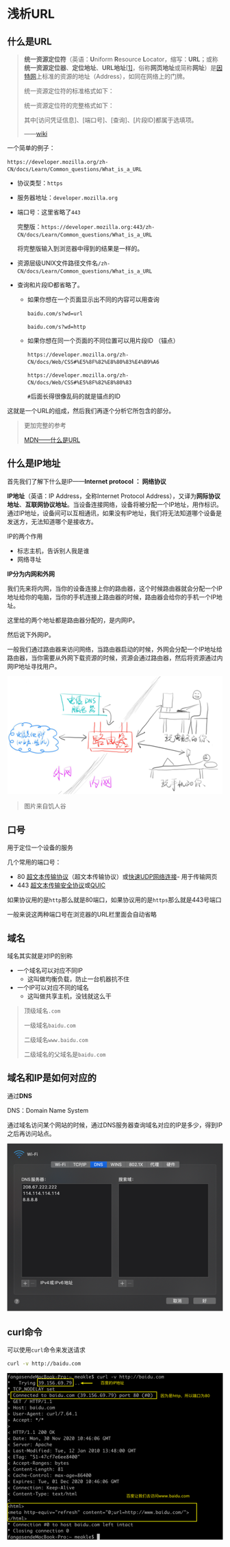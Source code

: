 # 浅析URL

## 什么是URL

> **统一资源定位符**（英语：**U**niform **R**esource **L**ocator，缩写：**URL**；或称**统一资源定位器**、**定位地址**、**URL地址**[[1\]](https://zh.wikipedia.org/wiki/统一资源定位符#cite_note-1)，俗称**网页地址**或简称**网址**）是[因特网](https://zh.wikipedia.org/wiki/因特网)上标准的资源的地址（Address），如同在网络上的门牌。
>
> 统一资源定位符的标准格式如下：
>
> > [协议类型]: //服务器地址:端口号/资源层级UNIX文件路径文件名?查询#片段ID
>
> 统一资源定位符的完整格式如下：
>
> > [协议类型]: //访问资源需要的凭证信息@服务器地址:端口号/资源层级UNIX文件路径文件名?查询#片段ID
>
> 其中[访问凭证信息]、[端口号]、[查询]、[片段ID]都属于选填项。
>
> ——[wiki](https://zh.wikipedia.org/wiki/%E7%BB%9F%E4%B8%80%E8%B5%84%E6%BA%90%E5%AE%9A%E4%BD%8D%E7%AC%A6)



一个简单的例子：

`https://developer.mozilla.org/zh-CN/docs/Learn/Common_questions/What_is_a_URL`

* 协议类型：`https` 

* 服务器地址：`developer.mozilla.org`

* 端口号：这里省略了`443`

  完整版：`https://developer.mozilla.org:443/zh-CN/docs/Learn/Common_questions/What_is_a_URL`

  将完整版输入到浏览器中得到的结果是一样的。

* 资源层级UNIX文件路径文件名`/zh-CN/docs/Learn/Common_questions/What_is_a_URL`

* 查询和片段ID都省略了。

  * 如果你想在一个页面显示出不同的内容可以用查询

    `baidu.com/s?wd=url`

    `baidu.com/s?wd=http`

  * 如果你想在同一个页面的不同位置可以用片段ID （锚点）

    `https://developer.mozilla.org/zh-CN/docs/Web/CSS#%E5%8F%82%E8%80%83%E4%B9%A6`

    `https://developer.mozilla.org/zh-CN/docs/Web/CSS#%E5%8F%82%E8%80%83`

    `#`后面长得很像乱码的就是锚点的ID



这就是一个URL的组成，然后我们再逐个分析它所包含的部分。



> 更加完整的参考
>
> [MDN——什么是URL](https://developer.mozilla.org/zh-CN/docs/Learn/Common_questions/What_is_a_URL)



## 什么是IP地址

首先我们了解下什么是IP——**Internet protocol ： 网络协议**

**IP地址**（英语：IP Address，全称Internet Protocol Address），又译为**网际协议地址**、**互联网协议地址**。当设备连接网络，设备将被分配一个IP地址，用作标识。通过IP地址，设备间可以互相通讯，如果没有IP地址，我们将无法知道哪个设备是发送方，无法知道哪个是接收方。



IP的两个作用

* 标志主机，告诉别人我是谁
* 网络寻址



**IP分为内网和外网**

我们先来将内网，当你的设备连接上你的路由器，这个时候路由器就会分配一个IP地址给你的电脑，当你的手机连接上路由器的时候，路由器会给你的手机一个IP地址。

这里给的两个地址都是路由器分配的，是内网IP。

然后说下外网IP。

一般我们通过路由器来访问网络，当路由器启动的时候，外网会分配一个IP地址给路由器，当你需要从外网下载资源的时候，资源会通过路由器，然后将资源通过内网IP地址寻找用户。



![图解内外网](14_URL是什么.assets/image-20201130183704323.png)

> 图片来自饥人谷

## 口号

用于定位一个设备的服务

几个常用的端口号：

* 80  [超文本传输协议](https://zh.wikipedia.org/wiki/超文本传输协议)（超文本传输协议）或[快速UDP网络连接](https://zh.wikipedia.org/wiki/快速UDP网络连接)- 用于传输网页
* 443 [ 超文本传输安全协议](https://zh.wikipedia.org/wiki/超文本传输安全协议)或[QUIC](https://zh.wikipedia.org/wiki/QUIC)



如果协议用的是`http`那么就是80端口，如果协议用的是`https`那么就是443号端口

一般来说这两种端口号在浏览器的URL栏里面会自动省略

## 域名

域名其实就是对IP的别称



* 一个域名可以对应不同IP
  * 这叫做均衡负载，防止一台机器抗不住
* 一个IP可以对应不同的域名
  * 这叫做共享主机，没钱就这么干



> 顶级域名`.com`
>
> 一级域名`baidu.com`
>
> 二级域名`www.baidu.com`
>
> 二级域名的父域名是`baidu.com`



##  域名和IP是如何对应的

通过**DNS**

DNS：Domain Name System 



通过域名访问某个网站的时候，通过DNS服务器查询域名对应的IP是多少，得到IP之后再访问站点。

![设置DNS服务器](14_URL是什么.assets/image-20201130183625250.png)



## curl命令

可以使用`curl`命令来发送请求

```sh
curl -v http://baidu.com
```

![curl命令](14_URL是什么.assets/image-20201130184849997.png)











